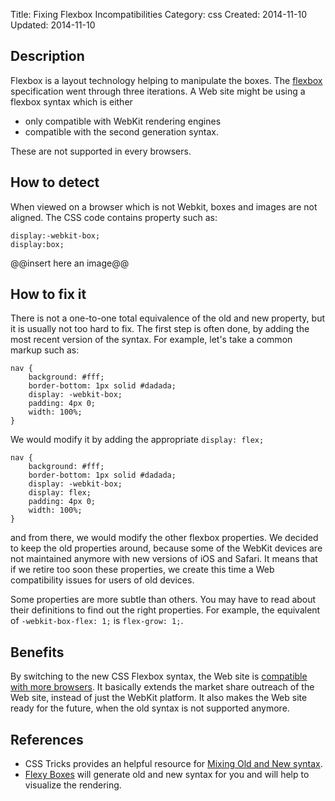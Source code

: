 Title: Fixing Flexbox Incompatibilities
Category: css
Created: 2014-11-10
Updated: 2014-11-10

## Description

Flexbox is a layout technology helping to manipulate the boxes. The [flexbox][] specification went through three iterations. A Web site might be using a flexbox syntax which is either

* only compatible with WebKit rendering engines
* compatible with the second generation syntax.

These are not supported in every browsers.

## How to detect

When viewed on a browser which is not Webkit, boxes and images are not aligned. The CSS code contains property such as:

    display:-webkit-box;
    display:box;

@@insert here an image@@

## How to fix it

There is not a one-to-one total equivalence of the old and new property, but it is usually not too hard to fix. The first step is often done, by adding the most recent version of the syntax. For example, let's take a common markup such as:

    nav {
        background: #fff;
        border-bottom: 1px solid #dadada;
        display: -webkit-box;
        padding: 4px 0;
        width: 100%;
    }

We would modify it by adding the appropriate `display: flex;`

    nav {
        background: #fff;
        border-bottom: 1px solid #dadada;
        display: -webkit-box;
        display: flex;
        padding: 4px 0;
        width: 100%;
    }

and from there, we would modify the other flexbox properties. We decided to keep the old properties around, because some of the WebKit devices are not maintained anymore with new versions of iOS and Safari. It means that if we retire too soon these properties, we create this time a Web compatibility issues for users of old devices.

Some properties are more subtle than others. You may have to read about their definitions to find out the right properties. For example, the equivalent of `-webkit-box-flex: 1;` is `flex-grow: 1;`.

## Benefits

By switching to the new CSS Flexbox syntax, the Web site is [compatible with more browsers](http://caniuse.com/#feat=flexbox). It basically extends the market share outreach of the Web site, instead of just the WebKit platform. It also makes the Web site ready for the future, when the old syntax is not supported anymore.

## References

* CSS Tricks provides an helpful resource for [Mixing Old and New syntax](http://css-tricks.com/using-flexbox/).
* [Flexy Boxes](http://the-echoplex.net/flexyboxes/) will generate old and new syntax for you and will help to visualize the rendering.

[flexbox]: http://dev.w3.org/csswg/css-flexbox/
